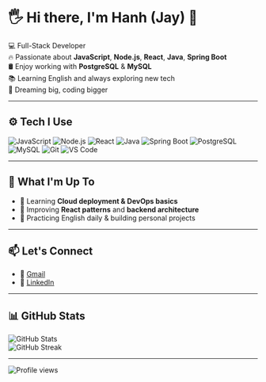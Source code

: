 # 🖐️ Hi there, I'm Hanh (Jay) 👋

💻 Full-Stack Developer  
🔥 Passionate about **JavaScript**, **Node.js**, **React**, **Java**, **Spring Boot**  
🛢️ Enjoy working with **PostgreSQL** & **MySQL**  
📚 Learning English and always exploring new tech  
🌱 Dreaming big, coding bigger

---

## ⚙️ Tech I Use

![JavaScript](https://skillicons.dev/icons?i=js)
![Node.js](https://skillicons.dev/icons?i=nodejs)
![React](https://skillicons.dev/icons?i=react)
![Java](https://skillicons.dev/icons?i=java)
![Spring Boot](https://skillicons.dev/icons?i=spring)
![PostgreSQL](https://skillicons.dev/icons?i=postgres)
![MySQL](https://skillicons.dev/icons?i=mysql)
![Git](https://skillicons.dev/icons?i=git)
![VS Code](https://skillicons.dev/icons?i=vscode)

---

## 🚀 What I'm Up To

- 🌱 Learning **Cloud deployment & DevOps basics**
- 🧠 Improving **React patterns** and **backend architecture**
- 📖 Practicing English daily & building personal projects

---

## 📫 Let's Connect

- 📧 [Gmail](mailto:your.email@gmail.com)  
- 💼 [LinkedIn](https://linkedin.com/in/ho-van-hanh-4a9b63336)

---

## 📊 GitHub Stats

![GitHub Stats](https://github-readme-stats.vercel.app/api?username=hanh-dev&show_icons=true&theme=radical&hide_title=true)  
![GitHub Streak](https://github-readme-streak-stats.herokuapp.com/?user=hanh-dev&theme=radical)

---

![Profile views](https://komarev.com/ghpvc/?username=hanh-dev&color=orange)
